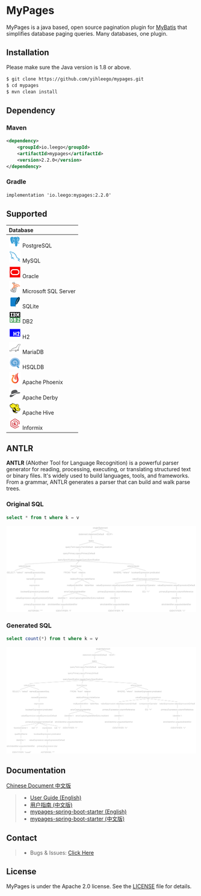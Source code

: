 # MyPages

MyPages is a java based, open source pagination plugin for [MyBatis](https://github.com/mybatis/mybatis-3) that simplifies database paging queries. Many databases, one plugin.

## Installation

Please make sure the Java version is 1.8 or above.

```bash
$ git clone https://github.com/yihleego/mypages.git
$ cd mypages
$ mvn clean install
```

## Dependency

### Maven

```xml
<dependency>
    <groupId>io.leego</groupId>
    <artifactId>mypages</artifactId>
    <version>2.2.0</version>
</dependency>
```

### Gradle

```xml
implementation 'io.leego:mypages:2.2.0'
```

## Supported

|Database|
|:---|
|![PostgreSQL](docs/databases/postgresql.svg) PostgreSQL|
|![MySQL](docs/databases/mysql.svg) MySQL|
|![Oracle](docs/databases/oracle.svg) Oracle|
|![Microsoft SQL Server](docs/databases/sql_server.svg) Microsoft SQL Server|
|![SQLite](docs/databases/sqlite.svg) SQLite|
|![DB2](docs/databases/db2.svg) DB2|
|![H2](docs/databases/h2.svg) H2|
|![MariaDB](docs/databases/mariadb.svg) MariaDB|
|![HSQLDB](docs/databases/hsqldb.svg) HSQLDB|
|![Apache Phoenix](docs/databases/apache_phoenix.svg) Apache Phoenix|
|![Apache Derby](docs/databases/apache_derby.svg) Apache Derby|
|![Apache Hive](docs/databases/hive.svg) Apache Hive|
|![Informix](docs/databases/informix.svg) Informix|

## ANTLR

**ANTLR** (ANother Tool for Language Recognition) is a powerful parser generator for reading, processing, executing, or translating structured text or binary files. It's widely used to build languages, tools, and frameworks. From a grammar, ANTLR generates a parser that can build and walk parse trees.

### Original SQL

```sql
select * from t where k = v
```

![Query Statement Tree](docs/sql/query_tree.png)

### Generated SQL

```sql
select count(*) from t where k = v
```

![Count Statement Tree](docs/sql/count_tree.png)

## Documentation

[Chinese Document 中文版](README.ZH_CN.md)

> * [User Guide (English)](mypages/README.md)
> * [用户指南 (中文版)](mypages/README.ZH_CN.md)
> * [mypages-spring-boot-starter (English)](mypages-spring-boot-starter/README.md)
> * [mypages-spring-boot-starter (中文版)](mypages-spring-boot-starter/README.ZH_CN.md)

## Contact

> * Bugs & Issues: [Click Here](https://github.com/yihleego/mypages/issues)

## License

MyPages is under the Apache 2.0 license. See the [LICENSE](LICENSE.txt) file for details.